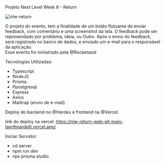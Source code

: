 Projeto Next Level Week 8 - Return

![nlw-return](https://user-images.githubusercontent.com/54412289/167460506-97d826c3-45b1-4c60-93fa-8e32dafa4a32.png)


O projeto do evento, tem a finalidade de um botão flutuante de enviar feedback, com comentário e uma screenshot da tela. O feedback pode ser represendado por problema, ideia, ou Outro. Após o envio do feedback, será registrado no banco de dados, e enviado um e-mail para o responsável da aplicação.<br/>
Esse evento foi ministrado pela @Rocketseat

Tecnologias Utilizadas:

* Typescript
* NodeJS
* Prisma
* Ppostgresql
* Express
* Axios
* Mailtrap (envio de e-mail).

Deploy do backend no @Heroku e frontend na @Vercel.

link do deploy na vercel: https://nlw-return-web-git-main-laerthnardelli.vercel.app/

Iniciar Servidor:
* cd server
* npm run dev
* npx prisma studio
